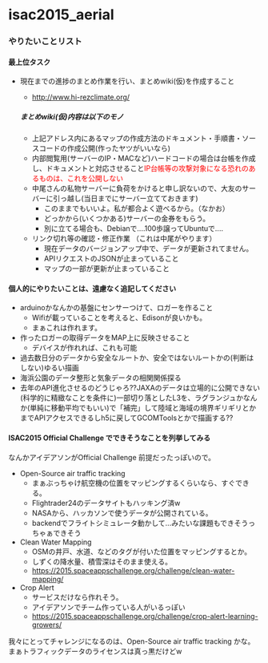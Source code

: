 # isac2015_aerial
### やりたいことリスト
#### 最上位タスク
- 現在までの進捗のまとめ作業を行い、まとめwiki(仮)を作成すること
	- http://www.hi-rezclimate.org/
	
	##### まとめwiki(仮)内容は以下のモノ
	- 上記アドレス内にあるマップの作成方法のドキュメント・手順書・ソースコードの作成公開(作ったヤツがいいなら)
	- 内部閲覧用(サーバーのIP・MACなど)ハードコードの場合は台帳を作成し、ドキュメントと対応させること<font color="red">IP台帳等の攻撃対象になる恐れのあるものは、これを公開しない</font>
	- 中尾さんの私物サーバーに負荷をかけると申し訳ないので、大友のサーバーに引っ越し(当日までにサーバー立てておきます)
		- このままでもいいよ。私が都合よく遊べるから。（なかお）
		- どっかから(いくつかある)サーバーの金券をもらう。
		- 別に立てる場合も、Debianで....100歩譲ってUbuntuで....
	- リンク切れ等の確認・修正作業 （これは中尾がやります）
		- 現在データのバージョンアップ中で、データが更新されてません。
		- APIリクエストのJSONが止まっていること
		- マップの一部が更新が止まっていること


#### 個人的にやりたいことは、遠慮なく追記してください

- arduinoかなんかの基盤にセンサーつけて、ロガーを作ること
	- Wifiが載っていることを考えると、Edisonが良いかも。
	- まぁこれは作れます。
- 作ったロガーの取得データをMAP上に反映させること
	- デバイスが作れれば、これも可能
- 過去数日分のデータから安全なルートか、安全ではないルートかの(判断はしない)ゆるい描画
- 海浜公園のデータ整形と気象データの相関関係探る
- 去年のAPI進化させるのどうじゃろ??JAXAのデータは立場的に公開できない(科学的に精緻なことを条件に)一部切り落としたL3を、ラグランジュかなんか(単純に移動平均でもいい)で「補完」して陸域と海域の境界ギリギリとかまでAPIアクセスできるしh5に戻してGCOMToolsとかで描画する??

#### ISAC2015 Official Challenge でできそうなことを列挙してみる

なんかアイデアソンがOfficial Challenge 前提だったっぽいので。
- Open-Source air traffic tracking
	- まぁぶっちゃけ航空機の位置をマッピングするくらいなら、すぐできる。
	- Flightrader24のデータサイトもハッキング済w
	- NASAから、ハッカソンで使うデータが公開されている。
	- backendでフライトシミュレータ動かして...みたいな課題もできそうっちゃぁできそう
- Clean Water Mapping
	- OSMの井戸、水道、などのタグが付いた位置をマッピングするとか。
	- しずくの降水量、積雪深はそのまま使える。
	- https://2015.spaceappschallenge.org/challenge/clean-water-mapping/
- Crop Alert
	- サービスだけなら作れそう。
	- アイデアソンでチーム作っている人がいるっぽい
	- https://2015.spaceappschallenge.org/challenge/crop-alert-learning-growers/

我々にとってチャレンジになるのは、Open-Source air traffic tracking かな。まぁトラフィックデータのライセンスは真っ黒だけどw
